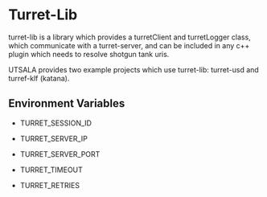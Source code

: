 # Turret-Lib

turret-lib is a library which provides a turretClient and turretLogger class, which communicate with a turret-server, and can be included in any c++ plugin which needs to resolve shotgun tank uris.  

UTSALA provides two example projects which use turret-lib: turret-usd and turref-klf (katana).  

## Environment Variables

* TURRET_SESSION_ID

 * TURRET_SERVER_IP
 * TURRET_SERVER_PORT
 * TURRET_TIMEOUT
 * TURRET_RETRIES
